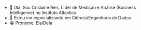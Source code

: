 - 👋 Olá, Sou  Crislaine Reis, Líder de Medição  e Análise (Business Intelligence) no Instituto Atlantico
- 👀 Estou me especializando em Ciência/Engenharia de Dados
- 😀 Pronome: Ela/Dela


<!---
crislaine27/crislaine27 is a ✨ special ✨ repository because its `README.md` (this file) appears on your GitHub profile.
You can click the Preview link to take a look at your changes.
--->
